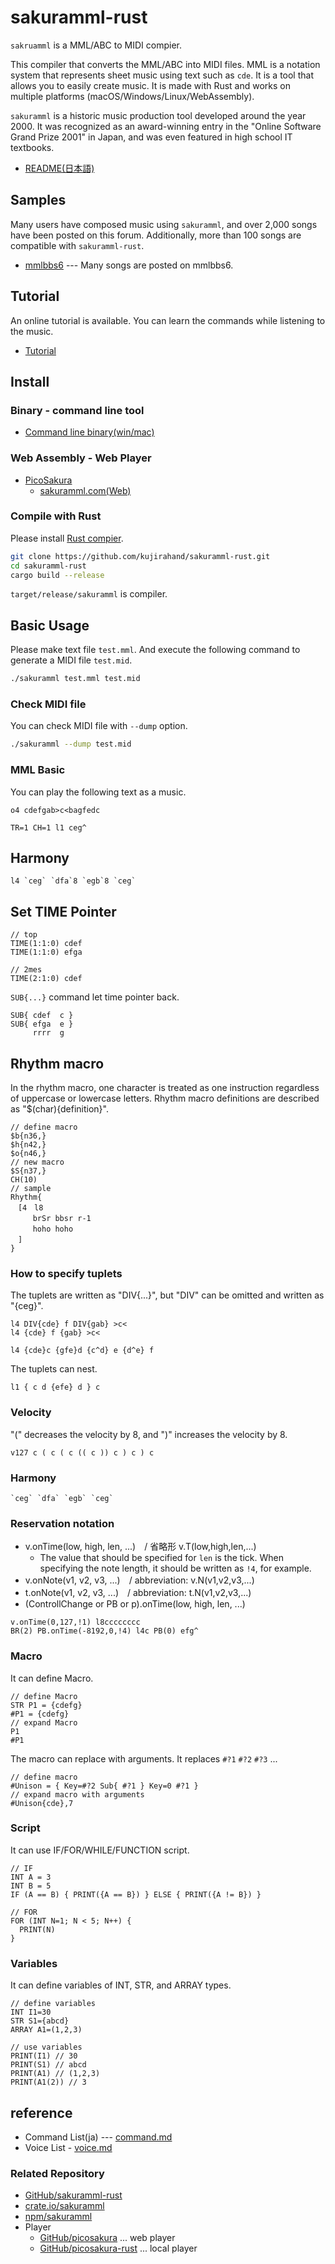 # sakuramml-rust

`sakruamml` is a MML/ABC to MIDI compier.

This compiler that converts the MML/ABC into MIDI files. 
MML is a notation system that represents sheet music using text such as `cde`.
It is a tool that allows you to easily create music.
It is made with Rust and works on multiple platforms (macOS/Windows/Linux/WebAssembly).

`sakuramml` is a historic music production tool developed around the year 2000.
It was recognized as an award-winning entry in the "Online Software Grand Prize 2001" in Japan, and was even featured in high school IT textbooks.

- [README(日本語)](https://github.com/kujirahand/sakuramml-rust/blob/main/README_ja.md)

## Samples

Many users have composed music using `sakuramml`, and over 2,000 songs have been posted on this forum.
Additionally, more than 100 songs are compatible with `sakuramml-rust`.

- [mmlbbs6](https://sakuramml.com/mmlbbs6/index.php?action=pico) --- Many songs are posted on mmlbbs6.

## Tutorial

An online tutorial is available. You can learn the commands while listening to the music.

- [Tutorial](https://sakuramml.com/index.php?Tutorial)

## Install

### Binary - command line tool

- [Command line binary(win/mac)](https://github.com/kujirahand/sakuramml-rust/releases/)

### Web Assembly - Web Player

- [PicoSakura](https://sakuramml.com/picosakura/)
  - [sakuramml.com(Web)](https://sakuramml.com)

### Compile with Rust

Please install [Rust compier](https://www.rust-lang.org/tools/install).

```sh
git clone https://github.com/kujirahand/sakuramml-rust.git
cd sakuramml-rust
cargo build --release
```

`target/release/sakuramml` is compiler.


## Basic Usage

Please make text file `test.mml`. And execute the following command to generate a MIDI file `test.mid`.

```sh
./sakuramml test.mml test.mid
```

### Check MIDI file

You can check MIDI file with `--dump` option.

```sh
./sakuramml --dump test.mid
```

### MML Basic

You can play the following text as a music.

```
o4 cdefgab>c<bagfedc
```

```
TR=1 CH=1 l1 ceg^
```

## Harmony

```
l4 `ceg` `dfa`8 `egb`8 `ceg`
```

## Set TIME Pointer

```
// top
TIME(1:1:0) cdef
TIME(1:1:0) efga

// 2mes
TIME(2:1:0) cdef
```

`SUB{...}` command let time pointer back.

```
SUB{ cdef  c }
SUB{ efga  e }
     rrrr  g
```

## Rhythm macro

In the rhythm macro, one character is treated as one instruction regardless of uppercase or lowercase letters.
Rhythm macro definitions are described as "$(char){definition}".


```
// define macro
$b{n36,}
$h{n42,}
$o{n46,}
// new macro
$S{n37,}
CH(10)
// sample
Rhythm{
　[4　l8
　　　brSr bbsr r-1
　　　hoho hoho
　]
}
```


### How to specify tuplets

The tuplets are written as "DIV{...}", but "DIV" can be omitted and written as "{ceg}".

```
l4 DIV{cde} f DIV{gab} >c<
l4 {cde} f {gab} >c<
```


```
l4 {cde}c {gfe}d {c^d} e {d^e} f
```

The tuplets can nest.

```
l1 { c d {efe} d } c
```

### Velocity

"(" decreases the velocity by 8, and ")" increases the velocity by 8.

```
v127 c ( c ( c (( c )) c ) c ) c  
```

### Harmony

```
`ceg` `dfa` `egb` `ceg`
```

### Reservation notation

- v.onTime(low, high, len, ...)　/ 省略形 v.T(low,high,len,...)
  - The value that should be specified for `len` is the tick. When specifying the note length, it should be written as `!4`, for example.
- v.onNote(v1, v2, v3, ...)　/ abbreviation: v.N(v1,v2,v3,...)
- t.onNote(v1, v2, v3, ...)　/ abbreviation: t.N(v1,v2,v3,...)
- (ControllChange or PB or p).onTime(low, high, len, ...)

```
v.onTime(0,127,!1) l8cccccccc
BR(2) PB.onTime(-8192,0,!4) l4c PB(0) efg^
```

### Macro

It can define Macro.

```
// define Macro
STR P1 = {cdefg}
#P1 = {cdefg}
// expand Macro
P1
#P1
```

The macro can replace with arguments. 
It replaces `#?1` `#?2` `#?3` ...

```
// define macro
#Unison = { Key=#?2 Sub{ #?1 } Key=0 #?1 }
// expand macro with arguments 
#Unison{cde},7
```

### Script

It can use IF/FOR/WHILE/FUNCTION script.

```
// IF 
INT A = 3
INT B = 5
IF (A == B) { PRINT({A == B}) } ELSE { PRINT({A != B}) }

// FOR
FOR (INT N=1; N < 5; N++) {
  PRINT(N)
}
```

### Variables

 It can define variables of INT, STR, and ARRAY types.

```
// define variables
INT I1=30
STR S1={abcd}
ARRAY A1=(1,2,3)

// use variables
PRINT(I1) // 30
PRINT(S1) // abcd
PRINT(A1) // (1,2,3)
PRINT(A1(2)) // 3
```

## reference

- Command List(ja) --- [command.md](command.md)
- Voice List - [voice.md](voice.md)

### Related Repository

- [GitHub/sakuramml-rust](https://github.com/kujirahand/sakuramml-rust)
- [crate.io/sakuramml](https://crates.io/crates/sakuramml)
- [npm/sakuramml](https://www.npmjs.com/package/sakuramml)
- Player
  - [GitHub/picosakura](https://github.com/kujirahand/picosakura) ... web player
  - [GitHub/picosakura-rust](https://github.com/kujirahand/picosakura-rust) ... local player
